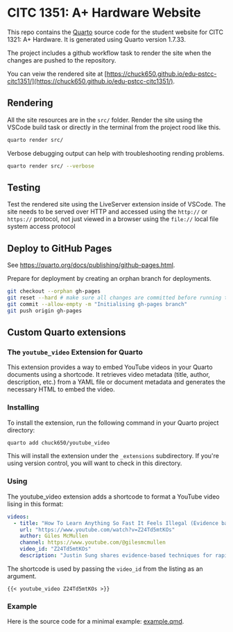 # CITC 1351: A+ Hardware Website

This repo contains the [Quarto](https://quarto.org/docs/websites/) source code for the student website for CITC 1321: A+ Hardware.  It is generated using Quarto version 1.7.33.

The project includes a github workflow task to render the site when the changes are pushed to the repository.

You can veiw the rendered site at [https://chuck650.github.io/edu-pstcc-citc1351/](https://chuck650.github.io/edu-pstcc-citc1351/).

## Rendering

All the  site resources are in the `src/` folder.  Render the site using the VSCode build task or directly in the terminal from the project rood like this.

```sh
quarto render src/
```

Verbose debugging output can help with troubleshooting rending problems.

```sh
quarto render src/ --verbose
```

## Testing

Test the rendered site using the LiveServer extension inside of VSCode.  The site needs to be served over HTTP and accessed using the `http://` or `https://` protocol, not just viewed in a browser using the `file://` local file system access protocol

## Deploy to GitHub Pages

See https://quarto.org/docs/publishing/github-pages.html.

Prepare for deployment by creating an orphan branch for deployments.

```sh
git checkout --orphan gh-pages
git reset --hard # make sure all changes are committed before running this!
git commit --allow-empty -m "Initialising gh-pages branch"
git push origin gh-pages
```

## Custom Quarto extensions

### The `youtube_video` Extension for Quarto

This extension provides a way to embed YouTube videos in your Quarto documents using a shortcode.  It retrieves video metadata (title, author, description, etc.) from a YAML file or document metadata and generates the necessary HTML to embed the video.

### Installing

To install the extension, run the following command in your Quarto project directory:

```bash
quarto add chuck650/youtube_video
```

This will install the extension under the `_extensions` subdirectory.
If you're using version control, you will want to check in this directory.

### Using

The youtube_video extension adds a shortcode to format a YouTube video lising in this format:

```yaml
videos:
  - title: "How To Learn Anything So Fast It Feels Illegal (Evidence based)"
    url: "https://www.youtube.com/watch?v=Z24Td5mtKOs"
    author: Giles McMullen
    channel: https://www.youtube.com/@gilesmcmullen
    video_id: "Z24Td5mtKOs"
    description: "Justin Sung shares evidence-based techniques for rapid learning."
```

The shortcode is used by passing the `video_id` from the listing as an argument.

```qmd
{{< youtube_video Z24Td5mtKOs >}}
```

### Example

Here is the source code for a minimal example: [example.qmd](example.qmd).
